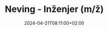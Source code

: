 ---
title: "Neving - Inženjer (m/ž)"
date: 2024-04-21T08:11:00+02:00
draft: false
featured_image: "/images/featured/scott-blake-x-ghf9LjrVg-unsplash.jpg"
summary: Lorem ipsum dolor sit amet, consectetur adipiscing elit. Sed cursus, odio nec venenatis lacinia, lacus lectus varius nisi, in tristique mi purus ut libero.
description: Lorem ipsum dolor sit amet, consectetur adipiscing elit. Sed cursus, odio nec venenatis lacinia, lacus lectus varius nisi, in tristique mi purus ut libero. Vestibulum vel convallis felis. Ut finibus lorem vestibulum lobortis rhoncus.
location: Zagreb
categories: [Posts]
tags: [Blogs]
---